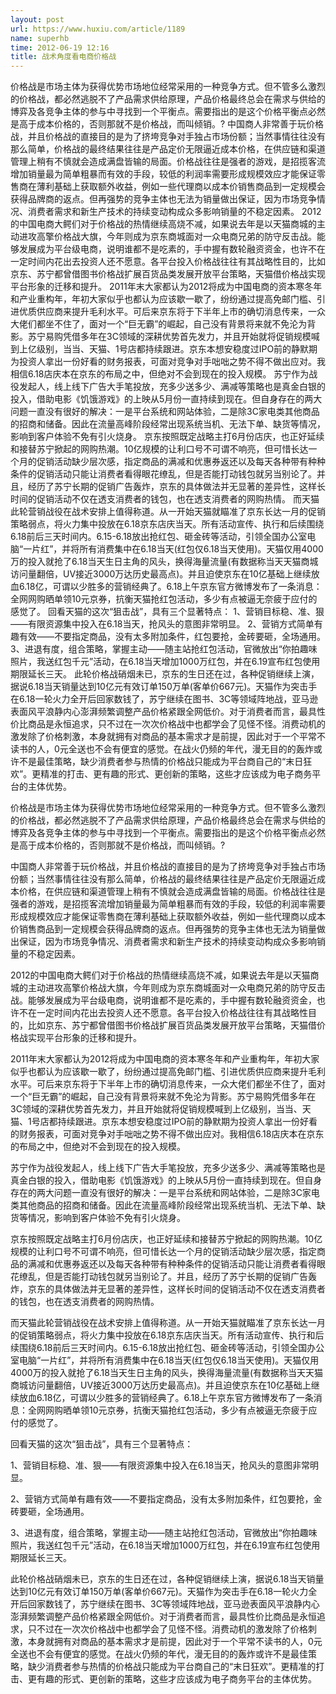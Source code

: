 ```yaml
---
layout: post
url: https://www.huxiu.com/article/1189
name: superhb
time: 2012-06-19 12:16
title: 战术角度看电商价格战
---
```

价格战是市场主体为获得优势市场地位经常采用的一种竞争方式。但不管多么激烈的价格战，都必然逃脱不了产品需求供给原理，产品价格最终总会在需求与供给的博弈及各竞争主体的参与中寻找到一个平衡点。需要指出的是这个价格平衡点必然是高于成本价格的，否则那就不是价格战，而叫倾销。? 中国商人非常善于玩价格战，并且价格战的直接目的是为了挤垮竞争对手独占市场份额；当然事情往往没有那么简单，价格战的最终结果往往是产品定价无限逼近成本价格，在供应链和渠道管理上稍有不慎就会造成满盘皆输的局面。价格战往往是强者的游戏，是招揽客流增加销量最为简单粗暴而有效的手段，较低的利润率需要形成规模效应才能保证零售商在薄利基础上获取额外收益，例如一些代理商以成本价销售商品到一定规模会获得品牌商的返点。但再强势的竞争主体也无法为销量做出保证，因为市场竞争情况、消费者需求和新生产技术的持续变动构成众多影响销量的不稳定因素。 2012的中国电商大鳄们对于价格战的热情继续高烧不减，如果说去年是以天猫商城的主动进攻高擎价格战大旗，今年则成为京东商城面对一众电商兄弟的防守反击战。能够发展成为平台级电商，说明谁都不是吃素的，手中握有数轮融资资金，也许不在一定时间内花出去投资人还不愿意。各平台投入价格战往往有其战略性目的，比如京东、苏宁都曾借图书价格战扩展百货品类发展开放平台策略，天猫借价格战实现平台形象的迁移和提升。 2011年末大家都认为2012将成为中国电商的资本寒冬年和产业重构年，年初大家似乎也都认为应该歇一歇了，纷纷通过提高免邮门槛、引进优质供应商来提升毛利水平。可后来京东将于下半年上市的确切消息传来，一众大佬们都坐不住了，面对一个“巨无霸”的崛起，自己没有背景将来就不免沦为背影。苏宁易购凭借多年在3C领域的深耕优势首先发力，并且开始就将促销规模喊到上亿级别，当当、天猫、1号店都持续跟进。京东本想安稳度过IPO前的静默期为投资人拿出一份好看的财务报表，可面对竞争对手咄咄之势不得不做出应对。我相信6.18店庆本在京东的布局之中，但绝对不会到现在的投入规模。 苏宁作为战役发起人，线上线下广告大手笔投放，充多少送多少、满减等策略也是真金白银的投入，借助电影《饥饿游戏》的上映从5月份一直持续到现在。但自身存在的两大问题一直没有很好的解决：一是平台系统和网站体验，二是除3C家电类其他商品的招商和储备。因此在流量高峰阶段经常出现系统当机、无法下单、缺货等情况，影响到客户体验不免有引火烧身。 京东按照既定战略主打6月份店庆，也正好延续和接替苏宁掀起的网购热潮。10亿规模的让利口号不可谓不响亮，但可惜长达一个月的促销活动缺少层次感，指定商品的满减和优惠券返还以及每天各种带有种种条件的促销活动只能让消费者看得眼花缭乱，但是否能打动钱包就另当别论了。并且，经历了苏宁长期的促销广告轰炸，京东的具体做法并无显著的差异性，这样长时间的促销活动不仅在透支消费者的钱包，也在透支消费者的网购热情。 而天猫此轮营销战役在战术安排上值得称道。从一开始天猫就瞄准了京东长达一月的促销策略弱点，将火力集中投放在6.18京东店庆当天。所有活动宣传、执行和后续围绕6.18前后三天时间内。6.15-6.18放出抢红包、砸金砖等活动，引领全国办公室电脑“一片红”，并将所有消费集中在6.18当天(红包仅6.18当天使用)。天猫仅用4000万的投入就抢了6.18当天生日主角的风头，换得海量流量(有数据称当天天猫商城访问量翻倍，UV接近3000万达历史最高点)。并且迫使京东在10亿基础上继续放血6.18亿，可谓以少胜多的营销经典了。6.18上午京东官方微博发布了一条消息：全网网购晒单领10元京券，抗衡天猫抢红包活动，多少有点被逼无奈疲于应付的感觉了。 回看天猫的这次“狙击战”，具有三个显著特点： 1、营销目标稳、准、狠——有限资源集中投入在6.18当天，抢风头的意图非常明显。 2、营销方式简单有趣有效——不要指定商品，没有太多附加条件，红包要抢，金砖要砸，全场通用。 3、进退有度，组合策略，掌握主动——随主站抢红包活动，官微放出“你拍趣味照片，我送红包千元”活动，在6.18当天增加1000万红包，并在6.19宣布红包使用期限延长三天。 此轮价格战硝烟未已，京东的生日还在过，各种促销继续上演，据说6.18当天销量达到10亿元有效订单150万单(客单价667元)。天猫作为突击手在6.18一轮火力全开后回家数钱了，苏宁继续在图书、3C等领域阵地战，亚马逊表面风平浪静内心澎湃频繁调整产品价格紧跟全网低价。对于消费者而言，最具性价比商品是永恒追求，只不过在一次次价格战中也都学会了见怪不怪。消费动机的激发除了价格刺激，本身就拥有对商品的基本需求才是前提，因此对于一个平常不读书的人，0元全送也不会有便宜的感觉。在战火仍频的年代，漫无目的的轰炸或许不是最佳策略，缺少消费者参与热情的价格战只能成为平台商自己的“末日狂欢”。更精准的打击、更有趣的形式、更创新的策略，这些才应该成为电子商务平台的主体优势。

价格战是市场主体为获得优势市场地位经常采用的一种竞争方式。但不管多么激烈的价格战，都必然逃脱不了产品需求供给原理，产品价格最终总会在需求与供给的博弈及各竞争主体的参与中寻找到一个平衡点。需要指出的是这个价格平衡点必然是高于成本价格的，否则那就不是价格战，而叫倾销。?

中国商人非常善于玩价格战，并且价格战的直接目的是为了挤垮竞争对手独占市场份额；当然事情往往没有那么简单，价格战的最终结果往往是产品定价无限逼近成本价格，在供应链和渠道管理上稍有不慎就会造成满盘皆输的局面。价格战往往是强者的游戏，是招揽客流增加销量最为简单粗暴而有效的手段，较低的利润率需要形成规模效应才能保证零售商在薄利基础上获取额外收益，例如一些代理商以成本价销售商品到一定规模会获得品牌商的返点。但再强势的竞争主体也无法为销量做出保证，因为市场竞争情况、消费者需求和新生产技术的持续变动构成众多影响销量的不稳定因素。

2012的中国电商大鳄们对于价格战的热情继续高烧不减，如果说去年是以天猫商城的主动进攻高擎价格战大旗，今年则成为京东商城面对一众电商兄弟的防守反击战。能够发展成为平台级电商，说明谁都不是吃素的，手中握有数轮融资资金，也许不在一定时间内花出去投资人还不愿意。各平台投入价格战往往有其战略性目的，比如京东、苏宁都曾借图书价格战扩展百货品类发展开放平台策略，天猫借价格战实现平台形象的迁移和提升。

2011年末大家都认为2012将成为中国电商的资本寒冬年和产业重构年，年初大家似乎也都认为应该歇一歇了，纷纷通过提高免邮门槛、引进优质供应商来提升毛利水平。可后来京东将于下半年上市的确切消息传来，一众大佬们都坐不住了，面对一个“巨无霸”的崛起，自己没有背景将来就不免沦为背影。苏宁易购凭借多年在3C领域的深耕优势首先发力，并且开始就将促销规模喊到上亿级别，当当、天猫、1号店都持续跟进。京东本想安稳度过IPO前的静默期为投资人拿出一份好看的财务报表，可面对竞争对手咄咄之势不得不做出应对。我相信6.18店庆本在京东的布局之中，但绝对不会到现在的投入规模。

苏宁作为战役发起人，线上线下广告大手笔投放，充多少送多少、满减等策略也是真金白银的投入，借助电影《饥饿游戏》的上映从5月份一直持续到现在。但自身存在的两大问题一直没有很好的解决：一是平台系统和网站体验，二是除3C家电类其他商品的招商和储备。因此在流量高峰阶段经常出现系统当机、无法下单、缺货等情况，影响到客户体验不免有引火烧身。

京东按照既定战略主打6月份店庆，也正好延续和接替苏宁掀起的网购热潮。10亿规模的让利口号不可谓不响亮，但可惜长达一个月的促销活动缺少层次感，指定商品的满减和优惠券返还以及每天各种带有种种条件的促销活动只能让消费者看得眼花缭乱，但是否能打动钱包就另当别论了。并且，经历了苏宁长期的促销广告轰炸，京东的具体做法并无显著的差异性，这样长时间的促销活动不仅在透支消费者的钱包，也在透支消费者的网购热情。

而天猫此轮营销战役在战术安排上值得称道。从一开始天猫就瞄准了京东长达一月的促销策略弱点，将火力集中投放在6.18京东店庆当天。所有活动宣传、执行和后续围绕6.18前后三天时间内。6.15-6.18放出抢红包、砸金砖等活动，引领全国办公室电脑“一片红”，并将所有消费集中在6.18当天(红包仅6.18当天使用)。天猫仅用4000万的投入就抢了6.18当天生日主角的风头，换得海量流量(有数据称当天天猫商城访问量翻倍，UV接近3000万达历史最高点)。并且迫使京东在10亿基础上继续放血6.18亿，可谓以少胜多的营销经典了。6.18上午京东官方微博发布了一条消息：全网网购晒单领10元京券，抗衡天猫抢红包活动，多少有点被逼无奈疲于应付的感觉了。

回看天猫的这次“狙击战”，具有三个显著特点：

1、营销目标稳、准、狠——有限资源集中投入在6.18当天，抢风头的意图非常明显。

2、营销方式简单有趣有效——不要指定商品，没有太多附加条件，红包要抢，金砖要砸，全场通用。

3、进退有度，组合策略，掌握主动——随主站抢红包活动，官微放出“你拍趣味照片，我送红包千元”活动，在6.18当天增加1000万红包，并在6.19宣布红包使用期限延长三天。

此轮价格战硝烟未已，京东的生日还在过，各种促销继续上演，据说6.18当天销量达到10亿元有效订单150万单(客单价667元)。天猫作为突击手在6.18一轮火力全开后回家数钱了，苏宁继续在图书、3C等领域阵地战，亚马逊表面风平浪静内心澎湃频繁调整产品价格紧跟全网低价。对于消费者而言，最具性价比商品是永恒追求，只不过在一次次价格战中也都学会了见怪不怪。消费动机的激发除了价格刺激，本身就拥有对商品的基本需求才是前提，因此对于一个平常不读书的人，0元全送也不会有便宜的感觉。在战火仍频的年代，漫无目的的轰炸或许不是最佳策略，缺少消费者参与热情的价格战只能成为平台商自己的“末日狂欢”。更精准的打击、更有趣的形式、更创新的策略，这些才应该成为电子商务平台的主体优势。


